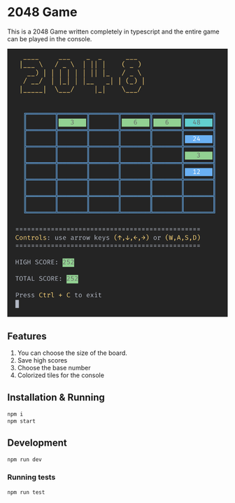 # 2048 Game

This is a 2048 Game written completely in typescript and the entire game can be played in the console.

![Screenshot](./sample.png)

## Features

1. You can choose the size of the board.
2. Save high scores
3. Choose the base number
4. Colorized tiles for the console

## Installation & Running

```shell
npm i
npm start
```

## Development

```shell
npm run dev
```

### Running tests

```shell
npm run test
```
